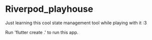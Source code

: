# Riverpod_playhouse
Just learning this cool state management tool while playing with it :3


Run 'flutter create .' to run this app.
